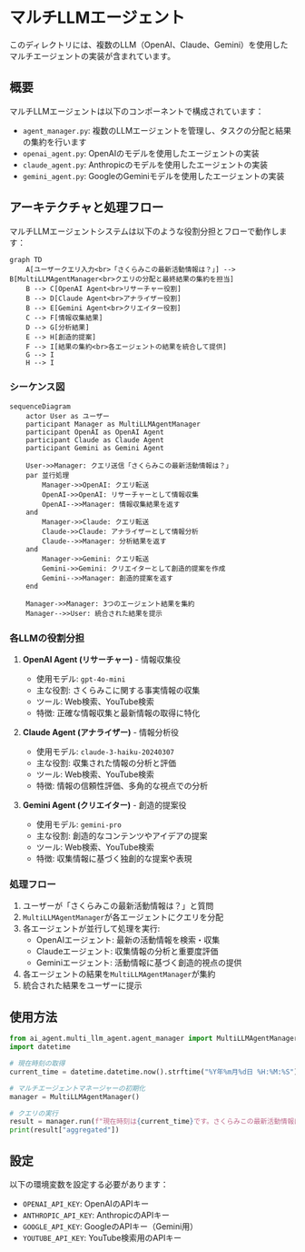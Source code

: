 # マルチLLMエージェント

このディレクトリには、複数のLLM（OpenAI、Claude、Gemini）を使用したマルチエージェントの実装が含まれています。

## 概要

マルチLLMエージェントは以下のコンポーネントで構成されています：

- `agent_manager.py`: 複数のLLMエージェントを管理し、タスクの分配と結果の集約を行います
- `openai_agent.py`: OpenAIのモデルを使用したエージェントの実装
- `claude_agent.py`: Anthropicのモデルを使用したエージェントの実装
- `gemini_agent.py`: GoogleのGeminiモデルを使用したエージェントの実装

## アーキテクチャと処理フロー

マルチLLMエージェントシステムは以下のような役割分担とフローで動作します：

```mermaid
graph TD
    A[ユーザークエリ入力<br>「さくらみこの最新活動情報は？」] --> B[MultiLLMAgentManager<br>クエリの分配と最終結果の集約を担当]
    B --> C[OpenAI Agent<br>リサーチャー役割]
    B --> D[Claude Agent<br>アナライザー役割]
    B --> E[Gemini Agent<br>クリエイター役割]
    C --> F[情報収集結果]
    D --> G[分析結果]
    E --> H[創造的提案]
    F --> I[結果の集約<br>各エージェントの結果を統合して提供]
    G --> I
    H --> I
```

### シーケンス図

```mermaid
sequenceDiagram
    actor User as ユーザー
    participant Manager as MultiLLMAgentManager
    participant OpenAI as OpenAI Agent
    participant Claude as Claude Agent
    participant Gemini as Gemini Agent
    
    User->>Manager: クエリ送信「さくらみこの最新活動情報は？」
    par 並行処理
        Manager->>OpenAI: クエリ転送
        OpenAI->>OpenAI: リサーチャーとして情報収集
        OpenAI-->>Manager: 情報収集結果を返す
    and
        Manager->>Claude: クエリ転送
        Claude->>Claude: アナライザーとして情報分析
        Claude-->>Manager: 分析結果を返す
    and
        Manager->>Gemini: クエリ転送
        Gemini->>Gemini: クリエイターとして創造的提案を作成
        Gemini-->>Manager: 創造的提案を返す
    end
    
    Manager->>Manager: 3つのエージェント結果を集約
    Manager-->>User: 統合された結果を提示
```

### 各LLMの役割分担

1. **OpenAI Agent (リサーチャー)** - 情報収集役
   - 使用モデル: `gpt-4o-mini`
   - 主な役割: さくらみこに関する事実情報の収集
   - ツール: Web検索、YouTube検索
   - 特徴: 正確な情報収集と最新情報の取得に特化

2. **Claude Agent (アナライザー)** - 情報分析役
   - 使用モデル: `claude-3-haiku-20240307`
   - 主な役割: 収集された情報の分析と評価
   - ツール: Web検索、YouTube検索
   - 特徴: 情報の信頼性評価、多角的な視点での分析

3. **Gemini Agent (クリエイター)** - 創造的提案役
   - 使用モデル: `gemini-pro`
   - 主な役割: 創造的なコンテンツやアイデアの提案
   - ツール: Web検索、YouTube検索
   - 特徴: 収集情報に基づく独創的な提案や表現

### 処理フロー

1. ユーザーが「さくらみこの最新活動情報は？」と質問
2. `MultiLLMAgentManager`が各エージェントにクエリを分配
3. 各エージェントが並行して処理を実行:
   - OpenAIエージェント: 最新の活動情報を検索・収集
   - Claudeエージェント: 収集情報の分析と重要度評価
   - Geminiエージェント: 活動情報に基づく創造的視点の提供
4. 各エージェントの結果を`MultiLLMAgentManager`が集約
5. 統合された結果をユーザーに提示

## 使用方法

```python
from ai_agent.multi_llm_agent.agent_manager import MultiLLMAgentManager
import datetime

# 現在時刻の取得
current_time = datetime.datetime.now().strftime("%Y年%m月%d日 %H:%M:%S")

# マルチエージェントマネージャーの初期化
manager = MultiLLMAgentManager()

# クエリの実行
result = manager.run(f"現在時刻は{current_time}です。さくらみこの最新活動情報は？")
print(result["aggregated"])
```

## 設定

以下の環境変数を設定する必要があります：

- `OPENAI_API_KEY`: OpenAIのAPIキー
- `ANTHROPIC_API_KEY`: AnthropicのAPIキー
- `GOOGLE_API_KEY`: GoogleのAPIキー（Gemini用）
- `YOUTUBE_API_KEY`: YouTube検索用のAPIキー

